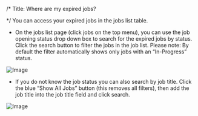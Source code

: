 /*
Title: Where are my expired jobs?

*/
You can access your expired jobs in the jobs list table.  
  

- On the jobs list page (click jobs on the top menu), you can use the job opening status drop down box to search for the expired jobs by status. Click the search button to filter the jobs in the job list.
Please note: By default the filter automatically shows only jobs with an “In-Progress” status.  
  
![Image](https://s3.amazonaws.com/tw-desk/i/122167/attachment-inline/98318.20150430144234866.98318.20150430144234866iyKmC)  
  

- If you do not know the job status you can also search by job title. Click the blue “Show All Jobs” button (this removes all filters), then add the job title into the job title field and click search.
  
![Image](https://s3.amazonaws.com/tw-desk/i/122167/attachment-inline/98318.20150430144300474.98318.201504301443004749MITK)